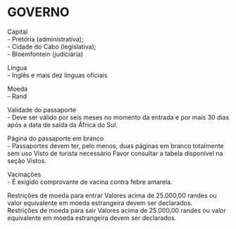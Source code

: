 # GOVERNO
Capital\
\- Pretória (administrativa);\
\- Cidade do Cabo (legislativa);\
\- Bloemfontein (judiciária)

Língua\
\- Inglês e mais dez línguas oficiais

Moeda\
\- Rand

Validade do passaporte\
\- Deve ser válido por seis meses no momento da entrada e por mais 30 dias após a data de saída da África do Sul.

Página do passaporte em branco\
\- Passaportes devem ter, pelo menos, duas páginas em branco totalmente sem uso
Visto de turista necessário	Favor consultar a tabela disponível na seção Vistos.

Vacinações\
\- É exigido comprovante de vacina contra febre amarela.

Restrições de moeda para entrar	Valores acima de 25.000,00 randes ou valor equivalente em moeda estrangeira devem ser declarados.\
Restrições de moeda para sair	Valores acima de 25.000,00 randes ou valor equivalente em moeda estrangeira devem ser declarados.
